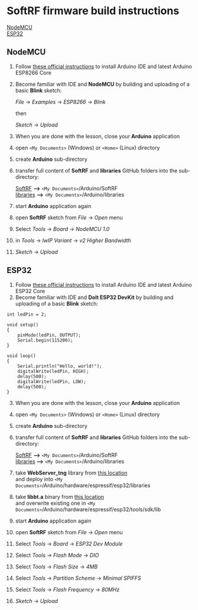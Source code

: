 # SoftRF firmware build instructions

[NodeMCU](https://github.com/lyusupov/SoftRF/tree/master/software/firmware/source#nodemcu)<br>
[ESP32](https://github.com/lyusupov/SoftRF/tree/master/software/firmware/source#esp32)<br>

## NodeMCU

1. Follow [these official instructions](https://github.com/esp8266/Arduino#installing-with-boards-manager)
  to install Arduino IDE and latest Arduino ESP8266 Core
2. Become familiar with IDE and **NodeMCU** by building and uploading of a basic **Blink** sketch:<br>

    _File_ -> _Examples_ -> _ESP8266_ -> _Blink_ <br>

    then<br>

    _Sketch_ -> _Upload_

3. When you are done with the lesson, close your **Arduino** application
4. open ``<My Documents>`` (Windows) or ``<Home>`` (Linux) directory
5. create **Arduino** sub-directory
6. transfer full content of **SoftRF** and **libraries** GitHub folders into the sub-directory:

    [SoftRF](https://github.com/lyusupov/SoftRF/tree/master/software/firmware/source/SoftRF) **-->** ``<My Documents>``/Arduino/SoftRF <br>
    [libraries](https://github.com/lyusupov/SoftRF/tree/master/software/firmware/source/libraries) **-->** ``<My Documents>``/Arduino/libraries <br>

7. start **Arduino** application again
8. open **SoftRF** sketch from _File_ -> _Open_ menu
9. Select _Tools_ -> _Board_ -> _NodeMCU_ _1.0_
10. in _Tools_ -> _lwIP Variant_  -> _v2 Higher Bandwidth_
11. _Sketch_ -> _Upload_

## ESP32

1. Follow [these official instructions](https://github.com/espressif/arduino-esp32#installation-instructions)
  to install Arduino IDE and latest Arduino ESP32 Core
2. Become familiar with IDE and **DoIt ESP32 DevKit** by building and uploading of a basic **Blink** sketch:<br>
```
int ledPin = 2;

void setup()
{
    pinMode(ledPin, OUTPUT);
    Serial.begin(115200);
}

void loop()
{
    Serial.println("Hello, world!");
    digitalWrite(ledPin, HIGH);
    delay(500);
    digitalWrite(ledPin, LOW);
    delay(500);
}
```

3. When you are done with the lesson, close your **Arduino** application
4. open ``<My Documents>`` (Windows) or ``<Home>`` (Linux) directory
5. create **Arduino** sub-directory
6. transfer full content of **SoftRF** and **libraries** GitHub folders into the sub-directory:

    [SoftRF](https://github.com/lyusupov/SoftRF/tree/master/software/firmware/source/SoftRF) **-->** ``<My Documents>``/Arduino/SoftRF <br>
    [libraries](https://github.com/lyusupov/SoftRF/tree/master/software/firmware/source/libraries) **-->** ``<My Documents>``/Arduino/libraries <br>

7. take **WebServer_tng** library from [this location](https://github.com/bbx10/WebServer_tng)<br>
    and deploy into ``<My Documents>``/Arduino/hardware/espressif/esp32/libraries
8. take **libbt.a** binary from [this location](https://github.com/lyusupov/SoftRF/tree/master/software/firmware/binaries/ESP32/misc)<br>
    and overwrite existing one in ``<My Documents>``/Arduino/hardware/espressif/esp32/tools/sdk/lib
9. start **Arduino** application again
10. open **SoftRF** sketch from _File_ -> _Open_ menu
11. Select _Tools_ -> _Board_ ->  _ESP32_ _Dev_ _Module_
12. Select _Tools_ -> _Flash_ _Mode_ ->  _DIO_
13. Select _Tools_ -> _Flash_ _Size_ ->  _4MB_
14. Select _Tools_ -> _Partition_ _Scheme_ ->  _Minimal_ _SPIFFS_
15. Select _Tools_ -> _Flash_ _Frequency_ ->  _80MHz_
16. _Sketch_ -> _Upload_
